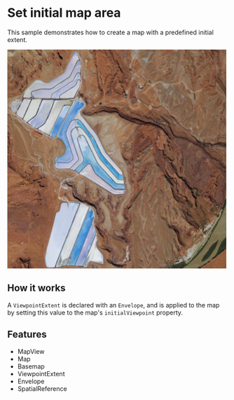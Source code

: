 # Set initial map area

This sample demonstrates how to create a map with a predefined initial extent.

![](screenshot.png)

## How it works

A `ViewpointExtent` is declared with an `Envelope`, and is applied to the map by setting this value to the map's `initialViewpoint` property.

## Features
- MapView
- Map
- Basemap
- ViewpointExtent
- Envelope
- SpatialReference

